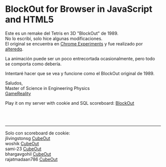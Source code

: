 # BlockOut for Browser in JavaScript and HTML5  

Este es un remake del Tetris en 3D "BlockOut" de 1989. <br>
No lo escribí, solo hice algunas modificaciones.  
El original se encuentra en [Chrome Experiments](http://www.chromeexperiments.com/detail/cubeout/?f=) y fue realizado por [alteredq](https://github.com/alteredq).

La animación puede ser un poco entrecortada ocasionalmente, pero todo se comporta como debería. <br>

Intentaré hacer que se vea y funcione como el BlockOut original de 1989.  <br>

Saludos,  
Master of Science in Engineering Physics   <br> 
[GameReality](https://gamereality.se/)

Play it on my server with cookie and SQL scoreboard: [BlockOut](https://blockout.nu) <br>
<br>
<br>
<br>
_______________________________________________________________
Solo con scoreboard de cookie:  <br>
  jlivingstonsg     [CubeOut](https://jlivingstonsg.github.io/BlockOut/)       <br>
  woshik            [CubeOut](https://woshik.github.io/cube-game/)       <br>
  sami-23           [CubeOut](https://sami-23.github.io/BlockOut/) <br>
  bhargavgohil      [CubeOut](https://bhargavgohil.github.io/)    <br>
  rajatmadaan786    [CubeOut](  https://rajatmadaan786.github.io/blockout/)    <br>


